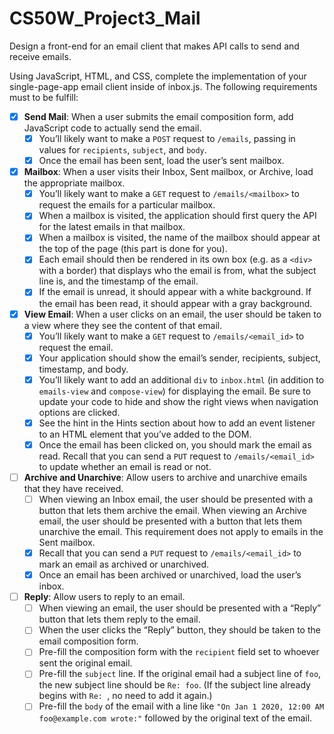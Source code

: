 
# CS50W_Project3_Mail

Design a front-end for an email client that makes API calls to send and receive emails.

Using JavaScript, HTML, and CSS, complete the implementation of your single-page-app email client inside of inbox.js. The following requirements must to be fulfill:
- [x] **Send Mail**: When a user submits the email composition form, add JavaScript code to actually send the email.
	- [x] You’ll likely want to make a `POST` request to `/emails`, passing in values for `recipients`, `subject`, and `body`.
    - [x] Once the email has been sent, load the user’s sent mailbox.
- [x] **Mailbox**: When a user visits their Inbox, Sent mailbox, or Archive, load the appropriate mailbox.
	- [x] You’ll likely want to make a `GET` request to `/emails/<mailbox>` to request the emails for a particular mailbox.
    - [x] When a mailbox is visited, the application should first query the API for the latest emails in that mailbox.
    - [x] When a mailbox is visited, the name of the mailbox should appear at the top of the page (this part is done for you).
    - [x] Each email should then be rendered in its own box (e.g. as a `<div>` with a border) that displays who the email is from, what the subject line is, and the timestamp of the email.
    - [x] If the email is unread, it should appear with a white background. If the email has been read, it should appear with a gray background.
- [x] **View Email**: When a user clicks on an email, the user should be taken to a view where they see the content of that email.
	- [x] You’ll likely want to make a `GET` request to `/emails/<email_id>` to request the email.
    - [x] Your application should show the email’s sender, recipients, subject, timestamp, and body.
    - [x] You’ll likely want to add an additional `div` to `inbox.html` (in addition to `emails-view` and `compose-view`) for displaying the email. Be sure to update your code to hide and show the right views when navigation options are clicked.
    - [x] See the hint in the Hints section about how to add an event listener to an HTML element that you’ve added to the DOM.
    - [x] Once the email has been clicked on, you should mark the email as read. Recall that you can send a `PUT` request to `/emails/<email_id>` to update whether an email is read or not.
- [ ] **Archive and Unarchive**: Allow users to archive and unarchive emails that they have received.
	- [ ] When viewing an Inbox email, the user should be presented with a button that lets them archive the email. When viewing an Archive email, the user should be presented with a button that lets them unarchive the email. This requirement does not apply to emails in the Sent mailbox.
    - [x] Recall that you can send a `PUT` request to `/emails/<email_id>` to mark an email as archived or unarchived.
    - [x] Once an email has been archived or unarchived, load the user’s inbox.
- [ ] **Reply**: Allow users to reply to an email.
	- [ ] When viewing an email, the user should be presented with a “Reply” button that lets them reply to the email.
    - [ ] When the user clicks the “Reply” button, they should be taken to the email composition form.
    - [ ] Pre-fill the composition form with the `recipient` field set to whoever sent the original email.
    - [ ] Pre-fill the `subject` line. If the original email had a subject line of `foo`, the new subject line should be `Re: foo`. (If the subject line already begins with `Re: `, no need to add it again.)
    - [ ] Pre-fill the `body` of the email with a line like `"On Jan 1 2020, 12:00 AM foo@example.com wrote:"` followed by the original text of the email.
